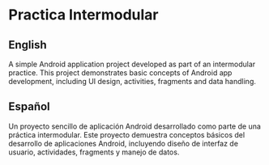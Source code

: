 # Practica Intermodular

## English

A simple Android application project developed as part of an intermodular practice. This project demonstrates basic concepts of Android app development, including UI design, activities, fragments and data handling.

## Español
Un proyecto sencillo de aplicación Android desarrollado como parte de una práctica intermodular. Este proyecto demuestra conceptos básicos del desarrollo de aplicaciones Android, incluyendo diseño de interfaz de usuario, actividades, fragments y manejo de datos.
